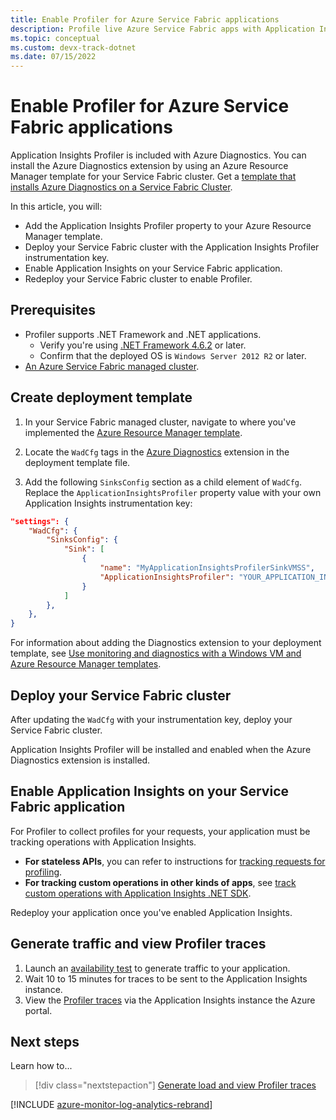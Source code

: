 ```yaml
---
title: Enable Profiler for Azure Service Fabric applications
description: Profile live Azure Service Fabric apps with Application Insights
ms.topic: conceptual
ms.custom: devx-track-dotnet
ms.date: 07/15/2022
---
```


# Enable Profiler for Azure Service Fabric applications

Application Insights Profiler is included with Azure Diagnostics. You can install the Azure Diagnostics extension by using an Azure Resource Manager template for your Service Fabric cluster. Get a [template that installs Azure Diagnostics on a Service Fabric Cluster](https://github.com/Azure/azure-docs-json-samples/blob/master/application-insights/ServiceFabricCluster.json).

In this article, you will:

- Add the Application Insights Profiler property to your Azure Resource Manager template.
- Deploy your Service Fabric cluster with the Application Insights Profiler instrumentation key.
- Enable Application Insights on your Service Fabric application.
- Redeploy your Service Fabric cluster to enable Profiler.

## Prerequisites

- Profiler supports .NET Framework and .NET applications.
  - Verify you're using [.NET Framework 4.6.2](/dotnet/framework/migration-guide/how-to-determine-which-versions-are-installed) or later. 
  - Confirm that the deployed OS is `Windows Server 2012 R2` or later. 
- [An Azure Service Fabric managed cluster](../../service-fabric/quickstart-managed-cluster-portal.md).

## Create deployment template

1. In your Service Fabric managed cluster, navigate to where you've implemented the [Azure Resource Manager template](https://github.com/Azure/azure-docs-json-samples/blob/master/application-insights/ServiceFabricCluster.json).

1. Locate the `WadCfg` tags in the [Azure Diagnostics](../agents/diagnostics-extension-overview.md) extension in the deployment template file.

1. Add the following `SinksConfig` section as a child element of `WadCfg`. Replace the `ApplicationInsightsProfiler` property value with your own Application Insights instrumentation key:  

  ```json
  "settings": {
      "WadCfg": {
          "SinksConfig": {
              "Sink": [
                  {
                      "name": "MyApplicationInsightsProfilerSinkVMSS",
                      "ApplicationInsightsProfiler": "YOUR_APPLICATION_INSIGHTS_INSTRUMENTATION_KEY"
                  }
              ]
          },
      },
  }  
  ```

  For information about adding the Diagnostics extension to your deployment template, see [Use monitoring and diagnostics with a Windows VM and Azure Resource Manager templates](../../virtual-machines/extensions/diagnostics-template.md).

## Deploy your Service Fabric cluster

After updating the `WadCfg` with your instrumentation key, deploy your Service Fabric cluster.  
  
Application Insights Profiler will be installed and enabled when the Azure Diagnostics extension is installed. 

## Enable Application Insights on your Service Fabric application

For Profiler to collect profiles for your requests, your application must be tracking operations with Application Insights. 

- **For stateless APIs**, you can refer to instructions for [tracking requests for profiling](./profiler-trackrequests.md). 
- **For tracking custom operations in other kinds of apps**, see [track custom operations with Application Insights .NET SDK](../app/custom-operations-tracking.md).

Redeploy your application once you've enabled Application Insights.

## Generate traffic and view Profiler traces

1. Launch an [availability test](/previous-versions/azure/azure-monitor/app/monitor-web-app-availability) to generate traffic to your application. 
1. Wait 10 to 15 minutes for traces to be sent to the Application Insights instance.
1. View the [Profiler traces](./profiler-overview.md) via the Application Insights instance the Azure portal.

## Next steps

Learn how to...
> [!div class="nextstepaction"]
> [Generate load and view Profiler traces](./profiler-data.md)


[!INCLUDE [azure-monitor-log-analytics-rebrand](../../../includes/azure-monitor-instrumentation-key-deprecation.md)]